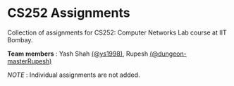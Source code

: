 # CS252 Assignments
Collection of assignments for CS252: Computer Networks Lab course at IIT Bombay.

**Team members** : Yash Shah [(@ys1998)](https://github.com/ys1998), Rupesh [(@dungeon-masterRupesh)](https://github.com/dungeon-masterRupesh)

*NOTE* : Individual assignments are not added.
